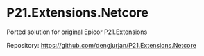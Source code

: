 # P21.Extensions.Netcore
Ported solution for original Epicor P21.Extensions

Repository: https://github.com/dengjurjan/P21.Extensions.Netcore